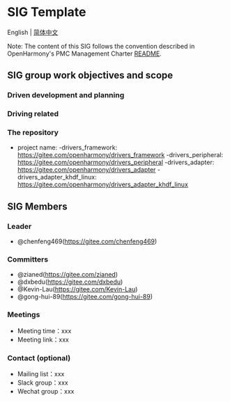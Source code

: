 # SIG Template
English | [简体中文](./sig_template_cn.md)

Note: The content of this SIG follows the convention described in OpenHarmony's PMC Management Charter [README](/zh/pmc.md).

## SIG group work objectives and scope

### Driven development and planning

### Driving related

### The repository 
- project name:
  -drivers_framework: https://gitee.com/openharmony/drivers_framework
  -drivers_peripheral: https://gitee.com/openharmony/drivers_peripheral
  -drivers_adapter: https://gitee.com/openharmony/drivers_adapter
  -drivers_adapter_khdf_linux: https://gitee.com/openharmony/drivers_adapter_khdf_linux


## SIG Members

### Leader
- @chenfeng469(https://gitee.com/chenfeng469)

### Committers
- @zianed(https://gitee.com/zianed)
- @dxbedu(https://gitee.com/dxbedu)
- @Kevin-Lau(https://gitee.com/Kevin-Lau)
- @gong-hui-89(https://gitee.com/gong-hui-89)

 ### Meetings
 - Meeting time：xxx
 - Meeting link：xxx

### Contact (optional)

- Mailing list：xxx
- Slack group：xxx
- Wechat group：xxx
